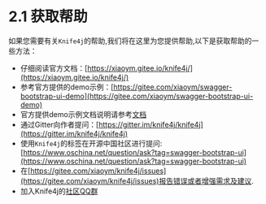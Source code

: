 # 2.1 获取帮助

如果您需要有关`Knife4j`的帮助,我们将在这里为您提供帮助,以下是获取帮助的一些方法：

- 仔细阅读官方文档：[https://xiaoym.gitee.io/knife4j/](https://xiaoym.gitee.io/knife4j/)
- 参考官方提供的demo示例：[https://gitee.com/xiaoym/swagger-bootstrap-ui-demo](https://gitee.com/xiaoym/swagger-bootstrap-ui-demo)
- 官方提供demo示例文档说明请参考[文档](simple-demo.md)
- 通过Gitter向作者提问：[https://gitter.im/knife4j/knife4j](https://gitter.im/knife4j/knife4j)
- 使用`Knife4j`的标签在开源中国社区进行提问:[https://www.oschina.net/question/ask?tag=swagger-bootstrap-ui](https://www.oschina.net/question/ask?tag=swagger-bootstrap-ui)
- 在[https://gitee.com/xiaoym/knife4j/issues](https://gitee.com/xiaoym/knife4j/issues)报告错误或者增强需求及建议.
- 加入Knife4j的[社区QQ群](community.md)

